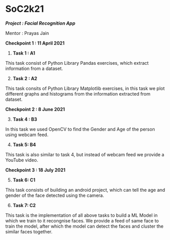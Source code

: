 # SoC2k21 

***Project : Facial Recognition App***

Mentor : Prayas Jain

**Checkpoint 1 : 11 April 2021**

1) **Task 1 : A1**

This task consist of Python Library Pandas exercises, which extract information from a dataset.

 2) **Task 2 : A2**

 This task consits of Python Library Matplotlib exercises, in this task we plot different graphs and histograms from the information extracted from dataset.  
 
 **Checkpoint 2 : 8 June 2021**
 
 3) **Task 4 : B3**
 
 In this task we used OpenCV to find the Gender and Age of the person using webcam feed.

 4) **Task 5: B4**
                    
 This task is also similar to task 4, but instead of webcam feed we provide a YouTube video.
 
 **Checkpoint 3 : 18 July 2021**
 
 5) **Task 6: C1**
 
 This task consists of building an android project, which can tell the age and gender of the face detected using the camera.

 6) **Task 7: C2**
                     
 This task is the implementation of all above tasks to build a ML Model in which we train to it recongnise faces.
 We provide a feed of same face to train the model, after which the model can detect the faces and cluster the similar faces together.
            
